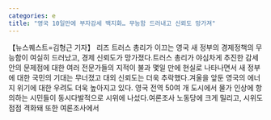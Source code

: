 ```yaml
---
categories: e
title: "영국 10일만에 부자감세 백지화… 무능함 드러내고 신뢰도 망가져"
---
```

【뉴스퀘스트=김형근 기자】 리즈 트러스 총리가 이끄는 영국 새 정부의 경제정책의 무능함이 여실히 드러났고, 경제 신뢰도가 망가졌다.트러스 총리가 야심차게 추진한 감세안의 문제점에 대한 여러 전문가들의 지적이 불과 몇일 만에 현실로 나타나면서 새 정부에 대한 국민의 기대는 무너졌고 대외 신뢰도는 더욱 추락했다.겨울을 앞둔 영국의 에너지 위기에 대한 우려도 더욱 높아지고 있다. 영국 전역 50여 개 도시에서 물가 인상에 항의하는 시민들이 동시다발적으로 시위에 나섰다.여론조사 노동당에 크게 밀리고, 시위도 점점 격화돼 또한 여론조사에서 